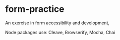 # form-practice
An exercise in form accessibility and development,

Node packages use: Cleave, Browserify, Mocha, Chai
